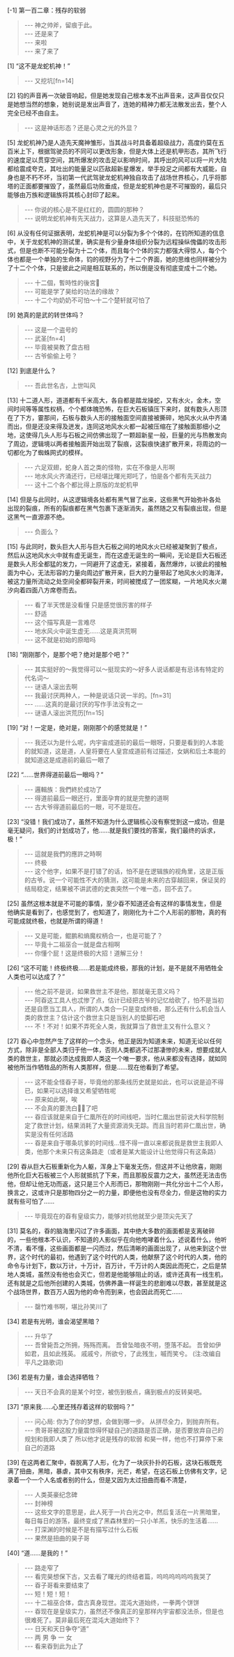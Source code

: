 
[-1] 第一百二章：残存的软弱
>--- 神之帅斧，留痕于此。<br>
>--- 还是来了<br>
>--- 来啦<br>
>--- 来了来了<br>

[1] “这不是龙蛇机神！”
>--- 又挖坑[fn=14]<br>

[2] 钧的声音再一次破音响起，但是她发现自己根本发不出声音来，这声音仅仅只是她想当然的想象，她别说是发出声音了，连她的精神力都无法散发出去，整个人完全已经不由自主。
>--- 这是神话形态？还是心灵之光的外显？<br>

[5] 龙蛇机神乃是人造先天魔神雏形，当其战斗时具备着超级战力，高度约莫在五百米上下，根据驾驶员的不同可以更改形象，但是大体上还是机甲形态，其所飞行的速度足以贯穿空间，其所爆发的攻击足以影响时间，其呼出的风可以将一片大陆都给震成夸克，其吐出的能量足以匹敌超新星爆发，举手投足之间都有大威能，自身也是不朽不坏，当初第一代武驾驶龙蛇机神独自攻击了战场世界核心，几乎将那塔的正面都要摧毁了，虽然最后功败垂成，但是龙蛇机神也是不可摧毁的，最后只能够由万族和逻辑族将其核心封印了起来。
>--- 你说的核心是不是红红的，圆圆的那种？<br>
>--- 说明龙蛇机神有先天战力，这算是人造先天了，科技挺恐怖的<br>

[6] 从没有任何证据表明，龙蛇机神是可以分裂为多个个体的，在钧所知道的信息中，关于龙蛇机神的测试里，确实是有少量身体组织分裂为远程操纵傀儡的攻击形式，但是也断不可能分裂为十二个体，而且每个个体的实力都强大得惊人，每个个体也都是一个单独的生命体，钧的视野分为了十二个界面，她的思维也同样被分为了十二个个体，只是彼此之间是相互联系的，所以倒是没有彻底变成十二个她。
>--- 十二個，暫時性的後宮🤪<br>
>--- 可能是学了昊给的功法的缘故？<br>
>--- 十二个均奶奶不可怕～十二个楚轩就可怕了<br>

[9] 她真的是武的转世体吗？
>--- 这是一个盗号的<br>
>--- 武圣[fn=4]<br>
>--- 毕竟被昊教了盘古相<br>
>--- 古爷偷偷上号？<br>

[12] 到底是什么？
>--- 吾此世名古，上世叫风<br>

[13] 十二道人形，道道都有千米高大，各自都是踏龙操蛇，又有水火，金木，空间时间等等属性权柄，个个都体魄恐怖，在巨大石板镇压下来时，就有数头人形顶在了下方，霎那间，石板与数头人形的接触面空间直接被撕碎，地风水火从中齐涌而出，但是还没来得及迸发，连同这地风水火都一起被压缩在了接触面那细小之地，这使得几头人形与石板之间仿佛出现了一颗超新星一般，巨量的光与热散发向了周边，逻辑境以两者接触面开始出现了裂痕，这裂痕快速扩散开来，将周边的一切都化为了蜘蛛网式的模样。
>--- 六足双翅，蛇身人首之类的怪物，实在不像是人形啊<br>
>--- 地水风火齐涌还行，已经堪比曙光郑吒了，怕是各个都有先天战力<br>
>--- 这十二个各个都比得上原版的龙蛇机甲<br>

[14] 但是与此同时，从这逻辑境各处都有黑气冒了出来，这些黑气开始弥补各处出现的裂痕，所有的裂痕都在黑气包裹下逐渐消失，虽然随之又有裂痕出现，但是这黑气一直源源不绝。
>--- 负面么？<br>

[15] 与此同时，数头巨大人形与巨大石板之间的地风水火已经被凝聚到了极点，然后从这地风水火中就有虚无诞生，而在这虚无诞生的一瞬间，无论是巨大石板还是数头人形全都猛的发力，一同避开了这虚无，紧接着，轰然爆炸，以彼此的接触面为中心，无法形容的力量向周边扩散开来，巨大的力量带起了地风水火的海洋，被这力量所流动之处空间全都碎裂开来，时间被搅成了一团浆糊，一片地风水火潮汐向着四面八方席卷而去。
>--- 看了半天愣是没看懂 只是感觉很厉害的样子<br>
>--- 舒适<br>
>--- 这个描写真是一言难尽<br>
>--- 地水风火中诞生虚无……这是真洪荒啊<br>
>--- 这不就是初始的原暗吗<br>

[18] “刚刚那个，是那个吧？绝对是那个吧？”
>--- 其实挺好的～我觉得可以～挺现实的～好多人说话都是有忌讳有特定的代名词～<br>
>--- 谜语人滚出去啊<br>
>--- 我最讨厌两种人，一种是说话只说一半的。[fn=31]<br>
>--- ……这真的是最讨厌的写作手法没有之一<br>
>--- 谜语人滚出洪荒历[fn=15]<br>

[19] “对！一定是，绝对是，刚刚那个的感觉就是！”
>--- 我还以为是什么呢，内宇宙成道前的最后一眼呀，只要是看到的人本能的就知道，这是道，人皇将要在人皇宫成道前有过描述，女娲和后土本能的就知道这是成道前的最后一眼了<br>

[22] “……世界得道前最后一眼吗？”
>--- 邏輯族：我們終於成功了<br>
>--- 得道前最后一眼还行，里面孕育的就是完整的道啊<br>
>--- 古大爷得道前最后的一眼，可不是现在。<br>

[23] “没错！我们成功了，虽然不知道为什么逻辑核心没有察觉到这一成功，但是毫无疑问，我们的计划成功了，他……就是我们要找的答案，我们最终的诉求，极！”
>--- 這就是我們的應許之時啊<br>
>--- 终极<br>
>--- 这个他字，如果不是打错了的话，怕不是在逻辑族的视角里，这是正版的古爷。说一个可能性不大的猜测，这可能是未来的古穿越回来，保证吴的结局稳定，结果被不讲武德的史衷突然一个唯一态，回不去了。<br>

[25] 虽然这根本就是不可能的事情，至少昋不知道还会有这样的事情发生，但是他确实是看到了，也感觉到了，也知道了，刚刚化为十二个人形前的那物，真的有可能成就终极，也就是所谓的得道！
>--- 又是可能，鲲鹏和熵魔权柄合一，也是可能了？<br>
>--- 毕竟十二祖巫合一就是盘古相啊<br>
>--- 你懂个屁！这是终极的大招！道解三分！<br>

[26] “这不可能！终极终极……若是能成终极，那我的计划，是不是就不用牺牲全人类也可以达成了？”
>--- 他之前不是说，如果救世主不是他，那就毫无意义吗？<br>
>--- 阿昋这工具人也忒惨了点，估计已经把古爷的记忆给砍了，怕不是当初还是自愿当工具人，所谓的人类合一只是变成终极，那么还有什么机会当人类的救世主？估计这个救世主只是当别人的垫脚石吧<br>
>--- 不！不对！如果不弄死全人类，我就算当了救世主又有什么意义？<br>

[27] 昋心中忽然产生了这样的一个念头，他正是因为知道未来，知道无论以任何方式，除非是全部人类归于他一体，否则人类都逃不过那凄惨的未来，想要成就人类的救世主，那就必须达成我即人类这一个唯一要求，他从来都没有选择，就如同被他所当作牺牲品的所有人类那样，但是……现在他看到了希望。
>--- 这不能全怪昋子哥，毕竟他的那条线历史就是如此，也可以说是迫不得已，如果可以选择谁又希望牺牲呢<br>
>--- 原来如此啊，唉<br>
>--- 不会真的要洗白👻👻了吧<br>
>--- 昋应该就是来自于仁凰所在的时间线吧，当时仁凰出世前说大科学院制定了救世计划，结果消耗了大量资源消失无踪。而且当时若非仁凰出世，确实是没有任何活路<br>
>--- 昋是来自于哪条坑爹的时间线…怪不得一直以来都说我是救世主我即人类，他那个未来只有这条路走（或者是某大能设计让他觉得只有这条路）<br>

[29] 昋从巨大石板重新化为人躯，浑身上下毫发无伤，但这并不让他欣喜，刚刚他所化巨大石板被三个人形就抵抗了下来，而且那股反震力之大，虽然还无法击伤他，但却让他无功而返，这只是三个人形而已，那物刚刚一共化分出十二个人形，换言之，这或许只是那物四分之一的力量，即便他也没有尽全力，但是这物的实力就有些可怕了……
>--- 毕竟现在的昋有皇级实力，能够对抗他就至少是顶尖先天了<br>

[31] 莫名的，昋的脑海里闪过了许多画面，其中绝大多数的画面都是支离破碎的，一些他根本不认识，不知道的人影似乎在向他咆哮着什么，述说着什么，他听不清，看不懂，这些画面都是一闪而过，然后清晰的画面出现了，从他来到这个世界，这个时代的最初，他遇到了这个时代的人类，他献祭了这个时代的人类，他的命令与计划下，数以万计，十万计，百万计，千万计的人类因此而死亡，之后是禁地人类城，虽然没有他也会灭亡，但若是他能够阻止的话，或许还真有一线生机，还有就是之后他所创建的人类城，仿佛养蛊一样诞生的悲剧难以尽数，甚至就是这个战场世界，数百万人因为他的命令而到来，也会因此而死亡……
>--- 罄竹难书啊，堪比孙笑川了<br>

[34] 若是有光明，谁会渴望黑暗？
>--- 升华了<br>
>--- 吾曾毙吾之所拥，殇殇而离。
吾曾坠暗夜不明，堕落不起。
吾曾如伊如君，且如此残英。
戚戚兮，所欲兮，了此残生，嘁而笑兮。
(注:改编自平凡之路歌词)<br>

[36] 若是有力量，谁会选择牺牲？
>--- 天日不会真的是某个时空，被伤到极点，痛到极点的反转昊吧。<br>

[37] “原来我……心里还残存着这样的软弱吗？”
>--- 问心局:
你为了你的梦想，会做到哪一步。
从拼尽全力，到抛弃所有。<br>
>--- 贵哥哥被这股力量震惊得怀疑自己的道路是否正确，是否要放弃自己的规划和我即人类了
所以他才说是残存的软弱
和昊一样，他也不打算停下来自己的道路<br>

[39] 在这两者汇聚中，昋脱离了人形，化为了一块灰扑扑的石板，这块石板既充满了扭曲，黑暗，暴虐，其中又有秩序，光芒，希望，在这石板上仿佛有文字，记录着一个一个人名或者别的什么，但是又因为太过扭曲而看不清楚，
>--- 人类英豪纪念碑<br>
>--- 封神榜<br>
>--- 这些文字的意思是，此人死于一片白光之中，然后复活在一片黑暗里，每日每日的游荡，最终变成了黑森林里的一只小羊羔，快乐的生活着……<br>
>--- 打深渊的时候是不是有描写过什么石板<br>
>--- 果然是扭曲的昊子哥<br>

[40] “道……是我的！”
>--- 路走窄了<br>
>--- 看完昊想保下古，又去看了曙光的终结者篇，呜呜呜呜呜呜我哭了<br>
>--- 昋子哥看来要结束了<br>
>--- 短！短！短！<br>
>--- 十二祖巫合体，盘古真身现世。混沌大道始终，一拳两个饼饼<br>
>--- 昋现在是皇级实力，虽然还不像真正的皇那样内宇宙都没法杀，但是也很难死了。莫非最后死在混沌大道始终下？<br>
>--- 日天和天日争夺“道”<br>
>--- 两 男 争 一 女<br>
>--- 看来昋到此为止了<br>
